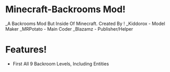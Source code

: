 # Minecraft-Backrooms Mod!

_A Backrooms Mod But Inside Of Minecraft.
Created By !
_Kiddorox - Model Maker
_MRPotato - Main Coder
_Blazamz - Publisher/Helper

# Features!
- First All 9 Backroom Levels, Including Entities

